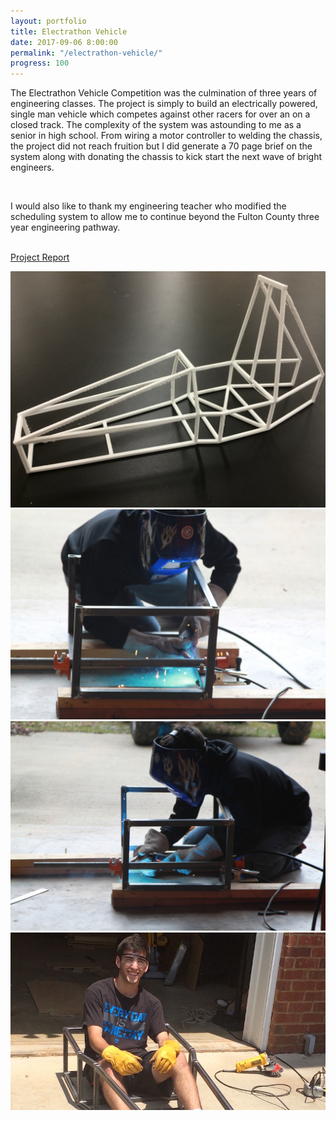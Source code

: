 ```yaml
---
layout: portfolio
title: Electrathon Vehicle
date: 2017-09-06 8:00:00
permalink: "/electrathon-vehicle/"
progress: 100
---
```



The Electrathon Vehicle Competition was the culmination of three years of engineering classes. The project
is simply to build an electrically powered, single man vehicle which competes against other racers for over an on a
closed track. The complexity of the system was astounding to me as a senior in high school. From wiring a
motor controller to welding the chassis, the project did not reach fruition but I did generate a 70 page brief
on the system along with donating the chassis to kick start the next wave of bright engineers.

<br>

I would also like to thank my engineering teacher who modified the scheduling system to allow me to continue
beyond the Fulton County three year engineering pathway.

<br>

<a class="button" href="/assets/docs/Electrathon-Vehicle.pdf">
Project Report
</a>

<br>

![3-D printed model](/assets/img/portfolio/electrathon-vehicle/electrathon-vehicle-1.jpg)
<br>
![Welding](/assets/img/portfolio/electrathon-vehicle/welding-1.jpg)
<br>
![Welding](/assets/img/portfolio/electrathon-vehicle/welding-2.jpg)
<br>
![Welding](/assets/img/portfolio/electrathon-vehicle/steel-frame.jpg)